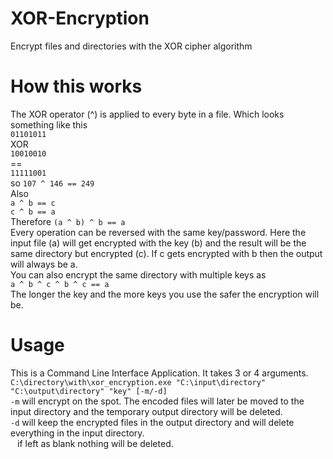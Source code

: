 # XOR-Encryption
Encrypt files and directories with the XOR cipher algorithm
# How this works
The XOR operator (^) is applied to every byte in a file. Which looks something like this  
`01101011`  
   XOR  
`10010010`  
    ==  
`11111001`  
so `107 ^ 146 == 249`  
Also  
`a ^ b == c`  
`c ^ b == a`  
Therefore `(a ^ b) ^ b == a`  
Every operation can be reversed with the same key/password. Here the input file (a) will get encrypted with the key (b) and the result will be the same directory but encrypted (c).
If c gets encrypted with b then the output will always be a.  
You can also encrypt the same directory with multiple keys as  
`a ^ b ^ c ^ b ^ c == a`  
The longer the key and the more keys you use the safer the encryption will be.
# Usage
This is a Command Line Interface Application.
It takes 3 or 4 arguments.  
`C:\directory\with\xor_encryption.exe "C:\input\directory" "C:\output\directory" "key" [-m/-d]`  
`-m` will encrypt on the spot. The encoded files will later be moved to the input directory and the temporary output directory will be deleted.  
`-d` will keep the encrypted files in the output directory and will delete everything in the input directory.  
` ` if left as blank nothing will be deleted.  
